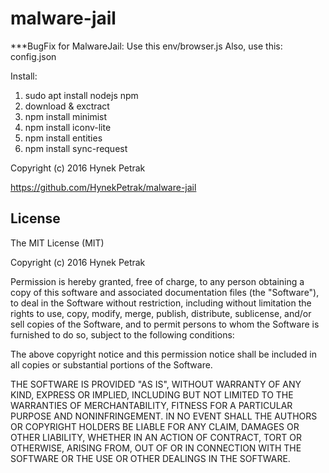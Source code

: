 # malware-jail

***BugFix for MalwareJail: Use this env/browser.js
Also, use this: config.json

Install:
1. sudo apt install nodejs npm
2. download & exctract
3. npm install minimist
4. npm install iconv-lite
5. npm install entities
6. npm install sync-request

Copyright (c) 2016 Hynek Petrak

https://github.com/HynekPetrak/malware-jail

## License ##

The MIT License (MIT)

Copyright (c) 2016 Hynek Petrak

Permission is hereby granted, free of charge, to any person obtaining a copy
of this software and associated documentation files (the "Software"), to deal
in the Software without restriction, including without limitation the rights
to use, copy, modify, merge, publish, distribute, sublicense, and/or sell
copies of the Software, and to permit persons to whom the Software is
furnished to do so, subject to the following conditions:

The above copyright notice and this permission notice shall be included in all
copies or substantial portions of the Software.

THE SOFTWARE IS PROVIDED "AS IS", WITHOUT WARRANTY OF ANY KIND, EXPRESS OR
IMPLIED, INCLUDING BUT NOT LIMITED TO THE WARRANTIES OF MERCHANTABILITY,
FITNESS FOR A PARTICULAR PURPOSE AND NONINFRINGEMENT. IN NO EVENT SHALL THE
AUTHORS OR COPYRIGHT HOLDERS BE LIABLE FOR ANY CLAIM, DAMAGES OR OTHER
LIABILITY, WHETHER IN AN ACTION OF CONTRACT, TORT OR OTHERWISE, ARISING FROM,
OUT OF OR IN CONNECTION WITH THE SOFTWARE OR THE USE OR OTHER DEALINGS IN THE
SOFTWARE.
